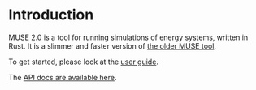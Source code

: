 # Introduction

MUSE 2.0 is a tool for running simulations of energy systems, written in Rust. It is a slimmer and
faster version of [the older MUSE tool].

To get started, please look at the [user guide].

The [API docs are available here].

[the older MUSE tool]: https://github.com/EnergySystemsModellingLab/MUSE_OS
[user guide]: ./user_guide.md
[API docs are available here]: ./api/muse2
